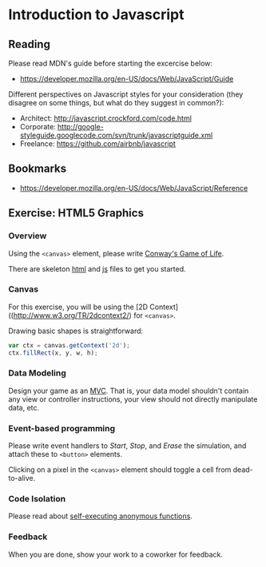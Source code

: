 # Introduction to Javascript

## Reading

Please read MDN's guide before starting the excercise below:
* https://developer.mozilla.org/en-US/docs/Web/JavaScript/Guide
 
Different perspectives on Javascript styles for your consideration (they disagree on some things, but what do they suggest in common?):
* Architect: http://javascript.crockford.com/code.html
* Corporate: http://google-styleguide.googlecode.com/svn/trunk/javascriptguide.xml
* Freelance: https://github.com/airbnb/javascript

## Bookmarks

* https://developer.mozilla.org/en-US/docs/Web/JavaScript/Reference

## Exercise: HTML5 Graphics

### Overview

Using the `<canvas>` element, please write [Conway's Game of Life](http://en.wikipedia.org/wiki/Conway%27s_Game_of_Life).

There are skeleton [html](life.html) and [js](life.js) files to get you started.

### Canvas

For this exercise, you will be using the [2D Context]((http://www.w3.org/TR/2dcontext2/) for `<canvas>`.

Drawing basic shapes is straightforward:
```javascript
var ctx = canvas.getContext('2d');
ctx.fillRect(x, y, w, h);
```

### Data Modeling

Design your game as an [MVC](http://en.wikipedia.org/wiki/Model%E2%80%93view%E2%80%93controller). That is, your data model shouldn't contain any view or controller instructions, your view should not directly manipulate data, etc.

### Event-based programming

Please write event handlers to *Start*, *Stop*, and *Erase* the simulation, and attach these to `<button>` elements.

Clicking on a pixel in the `<canvas>` element should toggle a cell from dead-to-alive.

### Code Isolation

Please read about [self-executing anonymous functions](http://markdalgleish.com/2011/03/self-executing-anonymous-functions/).

### Feedback

When you are done, show your work to a coworker for feedback.
